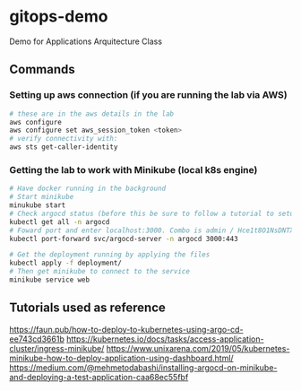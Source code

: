 # gitops-demo
Demo for Applications Arquitecture Class

## Commands

### Setting up aws connection (if you are running the lab via AWS)

```bash
# these are in the aws details in the lab
aws configure
aws configure set aws_session_token <token>
# verify connectivity with:
aws sts get-caller-identity
```

### Getting the lab to work with Minikube (local k8s engine)

```bash
# Have docker running in the background
# Start minikube
minukube start
# Check argocd status (before this be sure to follow a tutorial to setup argocd for the first time)
kubectl get all -n argocd
# Foward port and enter localhost:3000. Combo is admin / Hce1t8O1NsDNTXrZ
kubectl port-forward svc/argocd-server -n argocd 3000:443

# Get the deployment running by applying the files
kubectl apply -f deployment/
# Then get minikube to connect to the service
minikube service web
```


## Tutorials used as reference

https://faun.pub/how-to-deploy-to-kubernetes-using-argo-cd-ee743cd3661b
https://kubernetes.io/docs/tasks/access-application-cluster/ingress-minikube/
https://www.unixarena.com/2019/05/kubernetes-minikube-how-to-deploy-application-using-dashboard.html/
https://medium.com/@mehmetodabashi/installing-argocd-on-minikube-and-deploying-a-test-application-caa68ec55fbf
